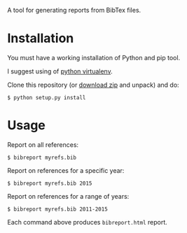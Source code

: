 A tool for generating reports from BibTex files.


Installation
============

You must have a working installation of Python and pip tool.

I suggest using of [python
virtualenv](http://docs.python-guide.org/en/latest/dev/virtualenvs/).


Clone this repository (or [download
zip](https://github.com/igordejanovic/bibreport/archive/master.zip) and unpack)
and do:

```
$ python setup.py install
```


Usage
=====

Report on all references:

```
$ bibreport myrefs.bib
```

Report on references for a specific year:

```
$ bibreport myrefs.bib 2015
```

Report on references for a range of years:

```
$ bibreport myrefs.bib 2011-2015
```

Each command above produces `bibreport.html` report.

